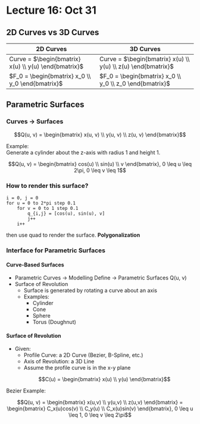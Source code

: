 # Lecture 16: Oct 31
## 2D Curves vs 3D Curves
| 2D Curves | 3D Curves |
|-----------|-----------|
| Curve = $\begin{bmatrix} x(u) \\ y(u) \end{bmatrix}$ | Curve = $\begin{bmatrix} x(u) \\ y(u) \\ z(u) \end{bmatrix}$ |
| $F_0 = \begin{bmatrix} x_0 \\ y_0 \end{bmatrix}$ | $F_0 = \begin{bmatrix} x_0 \\ y_0 \\ z_0 \end{bmatrix}$ |

## Parametric Surfaces
### Curves -> Surfaces
```math
Q(u, v) = \begin{bmatrix} x(u, v) \\ y(u, v) \\ z(u, v) \end{bmatrix}
```
Example:\
Generate a cylinder about the z-axis with radius 1 and height 1.
```math
Q(u, v) = \begin{bmatrix} cos(u) \\ sin(u) \\ v \end{bmatrix}, 0 \leq u \leq 2\pi, 0 \leq v \leq 1
```
### How to render this surface?
```
i = 0, j = 0
for u = 0 to 2*pi step 0.1
    for v = 0 to 1 step 0.1
        q_{i,j} = [cos(u), sin(u), v]
        j++
    i++
```
then use quad to render the surface.
**Polygonalization**

### Interface for Parametric Surfaces
#### Curve-Based Surfaces
- Parametric Curves -> Modelling Define -> Parametric Surfaces Q(u, v)
- Surface of Revolution
    - Surface is generated by rotating a curve about an axis
    - Examples:
        - Cylinder
        - Cone
        - Sphere
        - Torus (Doughnut)

#### Surface of Revolution
- Given: 
    - Profile Curve: a 2D Curve (Bezier, B-Spline, etc.)
    - Axis of Revolution: a 3D Line
    - Assume the profile curve is in the x-y plane 
    ```math
    C(u) = \begin{bmatrix} x(u) \\ y(u) \end{bmatrix}
    ```
Bezier Example:
```math
Q(u, v) 
= \begin{bmatrix} x(u,v) \\ y(u,v) \\ z(u,v) \end{bmatrix} 
= \begin{bmatrix} C_x(u)cos(v) \\ C_y(u) \\ C_x(u)sin(v) \end{bmatrix}, 0 \leq u \leq 1, 0 \leq v \leq 2\pi
```


